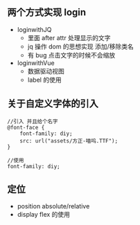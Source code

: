 ## 两个方式实现 login

- loginwithJQ
  - 里面 after attr 处理显示的文字
  - jq 操作 dom 的思想实现 添加/移除类名
  - 有 bug 点击文字的时候不会缩放
- loginwithVue
  - 数据驱动视图
  - label 的使用

## 关于自定义字体的引入

```
//引入 并且给个名字
@font-face {
    font-family: diy;
    src: url("assets/方正-喵呜.TTF");
}

//使用
font-family: diy;
```

## 定位

- position absolute/relative
- display flex 的使用

